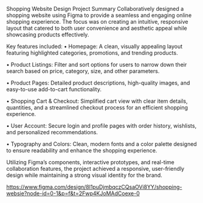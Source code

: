 Shopping Website Design Project Summary
Collaboratively designed a shopping website using Figma to provide a seamless and engaging online shopping experience.
The focus was on creating an intuitive, responsive layout that catered to both user convenience and aesthetic appeal while showcasing products effectively.

Key features included:
  •	Homepage: A clean, visually appealing layout featuring highlighted categories, promotions, and trending products.
  
  •	Product Listings: Filter and sort options for users to narrow down their search based on price, category, size, and other parameters.
  
  •	Product Pages: Detailed product descriptions, high-quality images, and easy-to-use add-to-cart functionality.
  
  •	Shopping Cart & Checkout: Simplified cart view with clear item details, quantities, and a streamlined checkout process for an efficient shopping experience.
  
  •	User Account: Secure login and profile pages with order history, wishlists, and personalized recommendations.
  
  •	Typography and Colors: Clean, modern fonts and a color palette designed to ensure readability and enhance the shopping experience.
  
Utilizing Figma’s components, interactive prototypes, and real-time collaboration features, the project achieved a responsive, user-friendly design while maintaining a strong visual identity for the brand.

https://www.figma.com/design/8l1puDjmbqczCQsaOVi8YY/shopping-websie?node-id=0-1&p=f&t=2Fwp4KJoMAdCoexe-0
